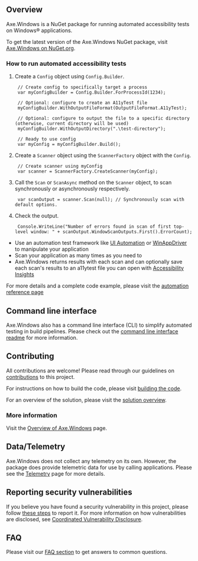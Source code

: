 <!-- Copyright (c) Microsoft Corporation. All rights reserved.
     Licensed under the MIT License. -->

## Overview

Axe.Windows is a NuGet package for running automated accessibility tests on Windows® applications.

To get the latest version of the Axe.Windows NuGet package, visit
[Axe.Windows on NuGet.org](https://www.nuget.org/packages/Axe.Windows/).

### How to run automated accessibility tests

1. Create a `Config` object using `Config.Builder`.

        // Create config to specifically target a process
        var myConfigBuilder = Config.Builder.ForProcessId(1234);

        // Optional: configure to create an A11yTest file
        myConfigBuilder.WithOutputFileFormat(OutputFileFormat.A11yTest);

        // Optional: configure to output the file to a specific directory (otherwise, current directory will be used)
        myConfigBuilder.WithOutputDirectory(".\test-directory");

        // Ready to use config
        var myConfig = myConfigBuilder.Build();

2. Create a `Scanner` object using the `ScannerFactory` object with the `Config`.

        // Create scanner using myConfig
        var scanner = ScannerFactory.CreateScanner(myConfig);

3. Call  the `Scan` or `ScanAsync` method on the `Scanner` object, to scan synchronously or asynchronously respectively.

        var scanOutput = scanner.Scan(null); // Synchronously scan with default options.

4. Check the output.

        Console.WriteLine("Number of errors found in scan of first top-level window: " + scanOutput.WindowScanOutputs.First().ErrorCount);


- Use an automation test framework like [UI Automation](https://docs.microsoft.com/en-us/dotnet/framework/ui-automation/ui-automation-overview) or [WinAppDriver](https://github.com/microsoft/WinAppDriver) to manipulate your application
- Scan your application as many times as you need to
- Axe.Windows returns results with each scan and can optionally save each scan's results to an a11ytest file you can open with [Accessibility Insights](https://accessibilityinsights.io/docs/en/windows/overview)


For more details and a complete code example, please visit the [automation reference page](./docs/AutomationReference.md)

## Command line interface

Axe.Windows also has a command line interface (CLI) to simplify automated testing in build pipelines. Please check out the
[command line interface readme](./src/CLI/README.MD)
for more information.

## Contributing

All contributions are welcome! Please read through our guidelines on [contributions](./Contributing.md) to this project.

For instructions on how to build the code, please visit [building the code](./docs/BuildingTheCode.md).

For an overview of the solution, please visit the [solution overview](./docs/solution.md).

### More information

Visit the [Overview of Axe.Windows](./docs/Overview.md) page.

## Data/Telemetry

Axe.Windows does not collect any telemetry on its own. However, the package does provide telemetric data for use by calling applications. 
Please see the [Telemetry](./docs/Telemetry.md) page for more details.

## Reporting security vulnerabilities
If you believe you have found a security vulnerability in this project, please follow [these steps](https://technet.microsoft.com/en-us/security/ff852094.aspx) to report it. For more information on how vulnerabilities are disclosed, see [Coordinated Vulnerability Disclosure](https://technet.microsoft.com/en-us/security/dn467923).

## FAQ
Please visit our [FAQ section](./docs/FAQ.md) to get answers to common questions.
